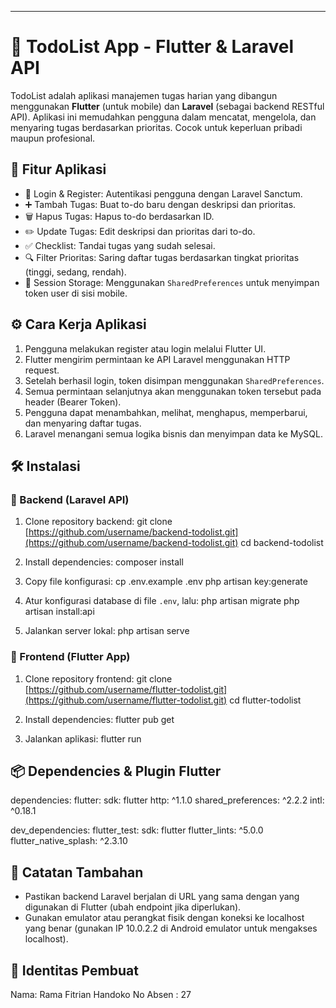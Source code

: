 

---

# 📝 TodoList App - Flutter & Laravel API

TodoList adalah aplikasi manajemen tugas harian yang dibangun menggunakan **Flutter** (untuk mobile) dan **Laravel** (sebagai backend RESTful API). Aplikasi ini memudahkan pengguna dalam mencatat, mengelola, dan menyaring tugas berdasarkan prioritas. Cocok untuk keperluan pribadi maupun profesional.

## 🚀 Fitur Aplikasi

* 🔐 Login & Register: Autentikasi pengguna dengan Laravel Sanctum.
* ➕ Tambah Tugas: Buat to-do baru dengan deskripsi dan prioritas.
* 🗑️ Hapus Tugas: Hapus to-do berdasarkan ID.
* ✏️ Update Tugas: Edit deskripsi dan prioritas dari to-do.
* ✅ Checklist: Tandai tugas yang sudah selesai.
* 🔍 Filter Prioritas: Saring daftar tugas berdasarkan tingkat prioritas (tinggi, sedang, rendah).
* 💾 Session Storage: Menggunakan `SharedPreferences` untuk menyimpan token user di sisi mobile.

## ⚙️ Cara Kerja Aplikasi

1. Pengguna melakukan register atau login melalui Flutter UI.
2. Flutter mengirim permintaan ke API Laravel menggunakan HTTP request.
3. Setelah berhasil login, token disimpan menggunakan `SharedPreferences`.
4. Semua permintaan selanjutnya akan menggunakan token tersebut pada header (Bearer Token).
5. Pengguna dapat menambahkan, melihat, menghapus, memperbarui, dan menyaring daftar tugas.
6. Laravel menangani semua logika bisnis dan menyimpan data ke MySQL.

## 🛠️ Instalasi

### 🔧 Backend (Laravel API)

1. Clone repository backend:
   git clone [https://github.com/username/backend-todolist.git](https://github.com/username/backend-todolist.git)
   cd backend-todolist

2. Install dependencies:
   composer install

3. Copy file konfigurasi:
   cp .env.example .env
   php artisan key\:generate

4. Atur konfigurasi database di file `.env`, lalu:
   php artisan migrate
   php artisan install\:api

5. Jalankan server lokal:
   php artisan serve

### 📱 Frontend (Flutter App)

1. Clone repository frontend:
   git clone [https://github.com/username/flutter-todolist.git](https://github.com/username/flutter-todolist.git)
   cd flutter-todolist

2. Install dependencies:
   flutter pub get

3. Jalankan aplikasi:
   flutter run

## 📦 Dependencies & Plugin Flutter

dependencies:
flutter:
sdk: flutter
http: ^1.1.0
shared\_preferences: ^2.2.2
intl: ^0.18.1

dev\_dependencies:
flutter\_test:
sdk: flutter
flutter\_lints: ^5.0.0
flutter\_native\_splash: ^2.3.10

## 🧠 Catatan Tambahan

* Pastikan backend Laravel berjalan di URL yang sama dengan yang digunakan di Flutter (ubah endpoint jika diperlukan).
* Gunakan emulator atau perangkat fisik dengan koneksi ke localhost yang benar (gunakan IP 10.0.2.2 di Android emulator untuk mengakses localhost).

## 📄 Identitas Pembuat

Nama: Rama Fitrian Handoko
No Absen : 27


